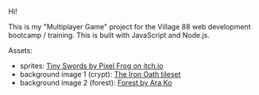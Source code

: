 Hi!

This is my "Multiplayer Game" project for the Village 88 web development bootcamp / training. This is built with JavaScript and Node.js.

Assets:
* sprites: [Tiny Swords by Pixel Frog on itch.io](https://pixelfrog-assets.itch.io/tiny-swords)
* background image 1 (crypt): [The Iron Oath tileset](https://theironoath.tumblr.com/post/160605953537/finished-up-the-first-part-of-this-tileset-a-few)
* background image 2 (forest): [Forest by Ara Ko](https://www.artstation.com/artwork/8wEBQQ)